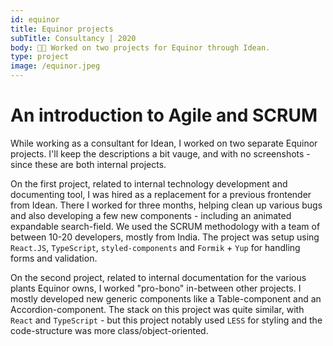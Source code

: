 ```yaml
---
id: equinor
title: Equinor projects
subTitle: Consultancy | 2020
body: 👨‍💻 Worked on two projects for Equinor through Idean.
type: project
image: /equinor.jpeg
---
```


# An introduction to Agile and SCRUM

While working as a consultant for Idean, I
worked on two separate Equinor projects. I'll
keep the descriptions a bit vauge, and with no
screenshots - since these are both internal
projects.

On the first project, related to internal
technology development and documenting tool, I
was hired as a replacement for a previous
frontender from Idean. There I worked for three
months, helping clean up various bugs and also
developing a few new components - including an
animated expandable search-field. We used the
SCRUM methodology with a team of between 10-20
developers, mostly from India. The project was
setup using `React.JS`,
`TypeScript`,
`styled-components` and
`Formik` + `Yup`
for handling forms and validation.

On the second project, related to internal
documentation for the various plants Equinor
owns, I worked "pro-bono" in-between other
projects. I mostly developed new generic
components like a Table-component and an
Accordion-component. The stack on this project
was quite similar, with `React`
and `TypeScript` - but this
project notably used `LESS` for
styling and the code-structure was more
class/object-oriented.
